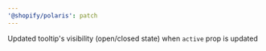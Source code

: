 ```yaml
---
'@shopify/polaris': patch
---
```


Updated tooltip's visibility (open/closed state) when `active` prop is updated
